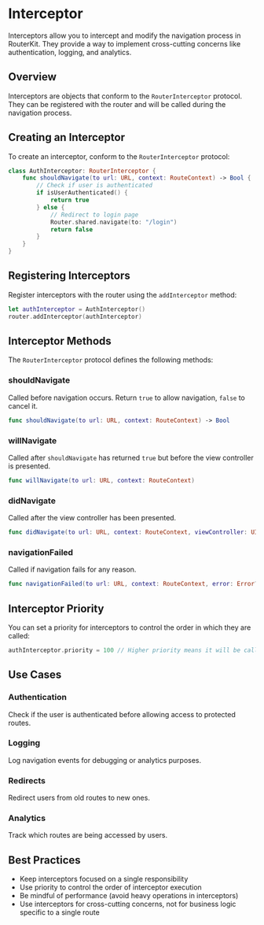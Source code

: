 # Interceptor

Interceptors allow you to intercept and modify the navigation process in RouterKit. They provide a way to implement cross-cutting concerns like authentication, logging, and analytics.

## Overview

Interceptors are objects that conform to the `RouterInterceptor` protocol. They can be registered with the router and will be called during the navigation process.

## Creating an Interceptor

To create an interceptor, conform to the `RouterInterceptor` protocol:

```swift
class AuthInterceptor: RouterInterceptor {
    func shouldNavigate(to url: URL, context: RouteContext) -> Bool {
        // Check if user is authenticated
        if isUserAuthenticated() {
            return true
        } else {
            // Redirect to login page
            Router.shared.navigate(to: "/login")
            return false
        }
    }
}
```

## Registering Interceptors

Register interceptors with the router using the `addInterceptor` method:

```swift
let authInterceptor = AuthInterceptor()
router.addInterceptor(authInterceptor)
```

## Interceptor Methods

The `RouterInterceptor` protocol defines the following methods:

### shouldNavigate

Called before navigation occurs. Return `true` to allow navigation, `false` to cancel it.

```swift
func shouldNavigate(to url: URL, context: RouteContext) -> Bool
```

### willNavigate

Called after `shouldNavigate` has returned `true` but before the view controller is presented.

```swift
func willNavigate(to url: URL, context: RouteContext)
```

### didNavigate

Called after the view controller has been presented.

```swift
func didNavigate(to url: URL, context: RouteContext, viewController: UIViewController?)
```

### navigationFailed

Called if navigation fails for any reason.

```swift
func navigationFailed(to url: URL, context: RouteContext, error: Error?)
```

## Interceptor Priority

You can set a priority for interceptors to control the order in which they are called:

```swift
authInterceptor.priority = 100 // Higher priority means it will be called first
```

## Use Cases

### Authentication

Check if the user is authenticated before allowing access to protected routes.

### Logging

Log navigation events for debugging or analytics purposes.

### Redirects

Redirect users from old routes to new ones.

### Analytics

Track which routes are being accessed by users.

## Best Practices

- Keep interceptors focused on a single responsibility
- Use priority to control the order of interceptor execution
- Be mindful of performance (avoid heavy operations in interceptors)
- Use interceptors for cross-cutting concerns, not for business logic specific to a single route